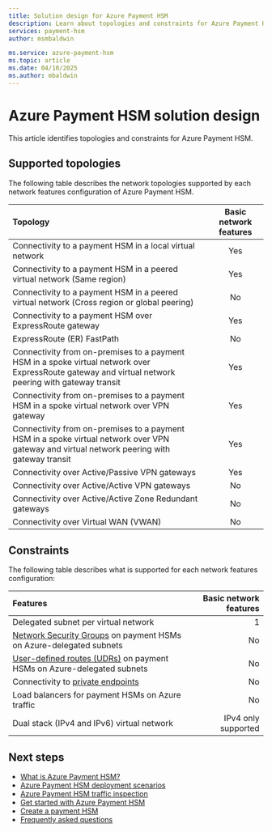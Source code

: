 ```yaml
---
title: Solution design for Azure Payment HSM
description: Learn about topologies and constraints for Azure Payment HSM
services: payment-hsm
author: msmbaldwin

ms.service: azure-payment-hsm
ms.topic: article
ms.date: 04/10/2025
ms.author: mbaldwin
---
```


# Azure Payment HSM solution design

This article identifies topologies and constraints for Azure Payment HSM.

## Supported topologies

The following table describes the network topologies supported by each network features configuration of Azure Payment HSM.

|Topology |Basic network features |
| :------------------- |:---------------:|
|Connectivity to a payment HSM in a local virtual network | Yes |
|Connectivity to a payment HSM in a peered virtual network (Same region) | Yes |
|Connectivity to a payment HSM in a peered virtual network (Cross region or global peering) | No |
|Connectivity to a payment HSM over ExpressRoute gateway | Yes|
|ExpressRoute (ER) FastPath | No |
|Connectivity from on-premises to a payment HSM in a spoke virtual network over ExpressRoute gateway and virtual network peering with gateway transit | Yes |
|Connectivity from on-premises to a payment HSM in a spoke virtual network over VPN gateway | Yes |
|Connectivity from on-premises to a payment HSM in a spoke virtual network over VPN gateway and virtual network peering with gateway transit | Yes |
|Connectivity over Active/Passive VPN gateways | Yes |
|Connectivity over Active/Active VPN gateways | No |
|Connectivity over Active/Active Zone Redundant gateways | No |
|Connectivity over Virtual WAN (VWAN) | No |

## Constraints

The following table describes what is supported for each network features configuration:

|Features |Basic network features |
| :------------------- | -------------------: |
|Delegated subnet per virtual network | 1 |
|[Network Security Groups](/azure/virtual-network/network-security-groups-overview) on payment HSMs on Azure-delegated subnets | No |
|[User-defined routes (UDRs)](/azure/virtual-network/virtual-networks-udr-overview#user-defined) on payment HSMs on Azure-delegated subnets | No |
|Connectivity to [private endpoints](/azure/private-link/private-endpoint-overview) | No |
|Load balancers for payment HSMs on Azure traffic | No |
|Dual stack (IPv4 and IPv6) virtual network | IPv4 only supported |

## Next steps

- [What is Azure Payment HSM?](overview.md)
- [Azure Payment HSM deployment scenarios](deployment-scenarios.md)
- [Azure Payment HSM traffic inspection](inspect-traffic.md)
- [Get started with Azure Payment HSM](getting-started.md)
- [Create a payment HSM](create-payment-hsm.md)
- [Frequently asked questions](faq.yml)
